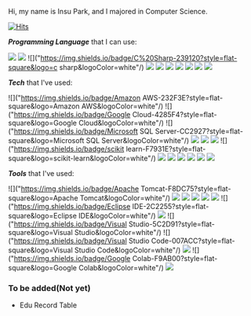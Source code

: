 Hi, my name is Insu Park, and I majored in Computer Science.

[![Hits](https://hits.seeyoufarm.com/api/count/incr/badge.svg?url=https%3A%2F%2Fgithub.com%2FInsu-Park%2Fhit-counter&count_bg=%2300A5C0&title_bg=%23787878&icon=sourcegraph.svg&icon_color=%23E7E7E7&title=hits&edge_flat=false)](https://hits.seeyoufarm.com)



***Programming Language*** that I can use:

![]("https://img.shields.io/badge/C-A8B9CC?style=flat-square&logo=C&logoColor=white"/) 
![]("https://img.shields.io/badge/C%2B%2B-00599C?style=flat-square&logo=c%2B%2B&logoColor=white"/)
![]("https://img.shields.io/badge/C%20Sharp-239120?style=flat-square&logo=c sharp&logoColor=white"/)
![]("https://img.shields.io/badge/Go-00ADD8?style=flat-square&logo=go&logoColor=white"/)
![]("https://img.shields.io/badge/html5-E34F26?style=flat-square&logo=html5&logoColor=white"/)
![]("https://img.shields.io/badge/Java-007396?style=flat-square&logo=java&logoColor=white"/)
![]("https://img.shields.io/badge/Javascript-F7DF1E?style=flat-square&logo=javascript&logoColor=white"/)
![]("https://img.shields.io/badge/Markdown-000000?style=flat-square&logo=Markdown&logoColor=white"/)
![]("https://img.shields.io/badge/PHP-777BB4?style=flat-square&logo=php&logoColor=white"/)
![]("https://img.shields.io/badge/Python-3766AB?style=flat-square&logo=Python&logoColor=white"/)



***Tech*** that I've used:

![]("https://img.shields.io/badge/Amazon AWS-232F3E?style=flat-square&logo=Amazon AWS&logoColor=white"/)
![]("https://img.shields.io/badge/Google Cloud-4285F4?style=flat-square&logo=Google Cloud&logoColor=white"/)
![]("https://img.shields.io/badge/Microsoft SQL Server-CC2927?style=flat-square&logo=Microsoft SQL Server&logoColor=white"/)
![]("https://img.shields.io/badge/MySQL-4479A1?style=flat-square&logo=MySQL&logoColor=white"/)
![]("https://img.shields.io/badge/Oracle-F80000?style=flat-square&logo=Oracle&logoColor=white"/)
![]("https://img.shields.io/badge/pandas-150458?style=flat-square&logo=pandas&logoColor=white"/)
![]("https://img.shields.io/badge/scikit learn-F7931E?style=flat-square&logo=scikit-learn&logoColor=white"/)
![]("https://img.shields.io/badge/Selenium-43B02A?style=flat-square&logo=Selenium&logoColor=white"/)
![]("https://img.shields.io/badge/TensorFlow-FF6F00?style=flat-square&logo=TensorFlow&logoColor=white"/)
![]("https://img.shields.io/badge/CSS3-157286?style=flat-square&logo=CSS3&logoColor=white"/)
![]("https://img.shields.io/badge/Git-F05032?style=flat-square&logo=Git&logoColor=white"/)
![]("https://img.shields.io/badge/Node.js-339933?style=flat-square&logo=Node.js&logoColor=white"/)
![]("https://img.shields.io/badge/NPM-CB3837?style=flat-square&logo=NPM&logoColor=white"/)



***Tools*** that I've used:

![]("https://img.shields.io/badge/Apache Tomcat-F8DC75?style=flat-square&logo=Apache Tomcat&logoColor=white"/)
![]("https://img.shields.io/badge/Postman-FF6C37?style=flat-square&logo=Postman&logoColor=white"/)
![]("https://img.shields.io/badge/Wireshark-1679A7?style=flat-square&logo=Wireshark&logoColor=white"/)
![]("https://img.shields.io/badge/XAMPP-FB7A24?style=flat-square&logo=XAMPP&logoColor=white"/)
![]("https://img.shields.io/badge/VMware-607078?style=flat-square&logo=VMware&logoColor=white"/)
![]("https://img.shields.io/badge/VirtualBox-183A61?style=flat-square&logo=VirtualBox&logoColor=white"/)
![]("https://img.shields.io/badge/Eclipse IDE-2C2255?style=flat-square&logo=Eclipse IDE&logoColor=white"/)
![]("https://img.shields.io/badge/PyCharm-000000?style=flat-square&logo=PyCharm&logoColor=white"/)
![]("https://img.shields.io/badge/Visual Studio-5C2D91?style=flat-square&logo=Visual Studio&logoColor=white"/)
![]("https://img.shields.io/badge/Visual Studio Code-007ACC?style=flat-square&logo=Visual Studio Code&logoColor=white"/)
![]("https://img.shields.io/badge/GitHub-181717?style=flat-square&logo=GitHub&logoColor=white"/)
![]("https://img.shields.io/badge/Google Colab-F9AB00?style=flat-square&logo=Google Colab&logoColor=white"/)
![]("https://img.shields.io/badge/Jupyer-F37626?style=flat-square&logo=Jupyter&logoColor=white"/)



### To be added(Not yet)

* Edu Record Table



